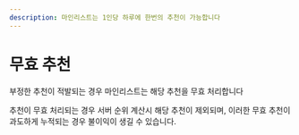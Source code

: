 ```yaml
---
description: 마인리스트는 1인당 하루에 한번의 추천이 가능합니다
---
```


# 무효 추천

부정한 추천이 적발되는 경우 마인리스트는 해당 추천을 무효 처리합니다

추천이 무효 처리되는 경우 서버 순위 계산시 해당 추천이 제외되며, 이러한 무효 추천이 과도하게 누적되는 경우 불이익이 생길 수 있습니다.
